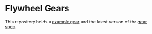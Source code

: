 # Flywheel Gears

This repository holds a [example gear](example-gear) and the latest version of the [gear spec](spec).
